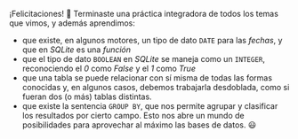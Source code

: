 ¡Felicitaciones! :tada: Terminaste una práctica integradora de todos los temas que vimos, y además aprendimos:

* que existe, en algunos motores, un tipo de dato `DATE` para las _fechas_, y que en _SQLite_ es una _función_
* que el tipo de dato `BOOLEAN` en _SQLite_ se maneja como un `INTEGER`, reconociendo el _0_ como _False_ y el _1_ como _True_
* que una tabla se puede relacionar con sí misma de todas las formas conocidas y, en algunos casos, debemos trabajarla desdoblada, como si fueran dos (o más) tablas distintas. 
* que existe la sentencia `GROUP BY`, que nos permite agrupar y clasificar los resultados por cierto campo. Esto nos abre un mundo de posibilidades para aprovechar al máximo las bases de datos. :smiley: